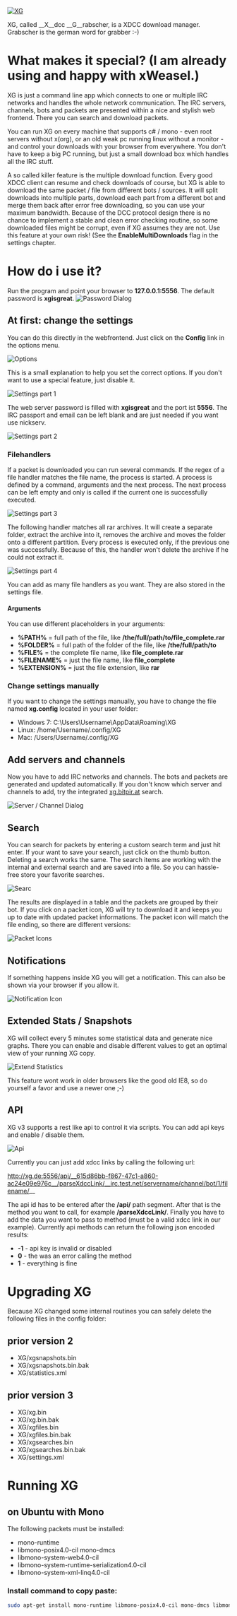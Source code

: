 [![XG](http://xg.bitpir.at/images/xg_bw.png)](http://www.larsformella.de/lang/en/portfolio/programme-software/xg)

XG, called __X__dcc __G__rabscher, is a XDCC download manager. Grabscher is the german word for grabber :-)


# What makes it special? (I am already using and happy with xWeasel.)
XG is just a command line app which connects to one or multiple IRC networks and handles the whole network communication. The IRC servers, channels, bots and packets are presented within a nice and stylish web frontend. There you can search and download packets.

You can run XG on every machine that supports c# / mono - even root servers without x(org), or an old weak pc running linux without a monitor - and control your downloads with your browser from everywhere. You don't have to keep a big PC running, but just a small download box which handles all the IRC stuff.

A so called killer feature is the multiple download function. Every good XDCC client can resume and check downloads of course, but XG is able to download the same packet / file from different bots / sources. It will split downloads into multiple parts, download each part from a different bot and merge them back after error free downloading, so you can use your maximum bandwidth. Because of the DCC protocol design there is no chance to implement a stable and clean error checking routine, so some downloaded files might be corrupt, even if XG assumes they are not. Use this feature at your own risk! (See the __EnableMultiDownloads__ flag in the settings chapter.


# How do i use it?
Run the program and point your browser to __127.0.0.1:5556__. The default password is __xgisgreat__. 
![Password Dialog](http://xg.bitpir.at/images/help/login.png)


## At first: change the settings
You can do this directly in the webfrontend. Just click on the __Config__ link in the options menu.

![Options](http://xg.bitpir.at/images/help/options.png)

This is a small explanation to help you set the correct options. If you don't want to use a special feature, just disable it.

![Settings part 1](http://xg.bitpir.at/images/help/settings_1.png)

The web server password is filled with __xgisgreat__ and the port ist __5556__. The IRC passport and email can be left blank and are just needed if you want use nickserv.

![Settings part 2](http://xg.bitpir.at/images/help/settings_2.png)

### Filehandlers
If a packet is downloaded you can run several commands. If the regex of a file handler matches the file name, the process is started. A process is defined by a command, arguments and the next process. The next process can be left empty and only is called if the current one is successfully executed.

![Settings part 3](http://xg.bitpir.at/images/help/settings_3.png)

The following handler matches all rar archives. It will create a separate folder, extract the archive into it, removes the archive and moves the folder onto a different partition. Every process is executed only, if the previous one was successfully. Because of this, the handler won't delete the archive if he could not extract it.

![Settings part 4](http://xg.bitpir.at/images/help/settings_4.png)

You can add as many file handlers as you want. They are also stored in the settings file.

#### Arguments
You can use different placeholders in your arguments:

* __%PATH%__ = full path of the file, like __/the/full/path/to/file_complete.rar__
* __%FOLDER%__ = full path of the folder of the file, like __/the/full/path/to__
* __%FILE%__ = the complete file name, like __file_complete.rar__
* __%FILENAME%__ = just the file name, like __file_complete__
* __%EXTENSION%__ = just the file extension, like __rar__

### Change settings manually
If you want to change the settings manually, you have to change the file named __xg.config__ located in your user folder:

* Windows 7: C:\Users\Username\AppData\Roaming\XG
* Linux: /home/Username/.config/XG
* Mac: /Users/Username/.config/XG

## Add servers and channels
Now you have to add IRC networks and channels. The bots and packets are generated and updated automatically. If you don't know which server and channels to add, try the integrated [xg.bitpir.at](http://xg.bitpir.at) search.

![Server / Channel Dialog](http://xg.bitpir.at/images/help/servers.png)

## Search
You can search for packets by entering a custom search term and just hit enter. If your want to save your search, just click on the thumb button. Deleting a search works the same. The search items are working with the internal and external search and are saved into a file. So you can hassle-free store your favorite searches.

![Searc](http://xg.bitpir.at/images/help/search.png)

The results are displayed in a table and the packets are grouped by their bot. If you click on a packet icon, XG will try to download it and keeps you up to date with updated packet informations. The packet icon will match the file ending, so there are different versions:

![Packet Icons](http://xg.bitpir.at/images/help/search_result.png)

## Notifications
If something happens inside XG you will get a notification. This can also be shown via your browser if you allow it.

![Notification Icon](http://xg.bitpir.at/images/help/notification.png)

## Extended Stats / Snapshots
XG will collect every 5 minutes some statistical data and generate nice graphs. There you can enable and disable different values to get an optimal view of your running XG copy.

![Extend Statistics](http://xg.bitpir.at/images/help/graphs.png)

This feature wont work in older browsers like the good old IE8, so do yourself a favor and use a newer one ;-)

## API
XG v3 supports a rest like api to control it via scripts. You can add api keys and enable / disable them.

![Api](http://xg.bitpir.at/images/help/api.png)

Currently you can just add xdcc links by calling the following url:

http://xg.de:5556/api/__615d86bb-f867-47c1-a860-ac24e09e976c__/parseXdccLink/__irc.test.net/servername/channel/bot/1/filename/__

The api id has to be entered after the __/api/__ path segment. After that is the method you want to call, for example __/parseXdccLink/__. Finally you have to add the data you want to pass to method (must be a valid xdcc link in our example). Currently api methods can return the following json encoded results:

* __-1__ - api key is invalid or disabled
* __0__ - the was an error calling the method
* __1__ - everything is fine

# Upgrading XG

Because XG changed some internal routines you can safely delete the following files in the config folder:

## prior version 2

* XG/xgsnapshots.bin
* XG/xgsnapshots.bin.bak
* XG/statistics.xml

## prior version 3

* XG/xg.bin
* XG/xg.bin.bak
* XG/xgfiles.bin
* XG/xgfiles.bin.bak
* XG/xgsearches.bin
* XG/xgsearches.bin.bak
* XG/settings.xml

# Running XG

## on Ubuntu with Mono

The following packets must be installed:

* mono-runtime
* libmono-posix4.0-cil mono-dmcs
* libmono-system-web4.0-cil
* libmono-system-runtime-serialization4.0-cil
* libmono-system-xml-linq4.0-cil

### Install command to copy paste:

```bash
sudo apt-get install mono-runtime libmono-posix4.0-cil mono-dmcs libmono-system-web4.0-cil libmono-system-runtime-serialization4.0-cil libmono-system-xml-linq4.0-cil
```